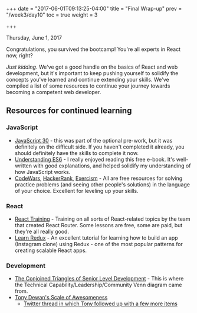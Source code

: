 +++
date = "2017-06-01T09:13:25-04:00"
title = "Final Wrap-up"
prev = "/week3/day10"
toc = true
weight = 3

+++

<date>Thursday, June 1, 2017</date>

Congratulations, you survived the bootcamp! You're all experts in React now, right?

_Just kidding_.  We've got a good handle on the basics of React and web development, but it's important to keep pushing yourself to solidify the concepts you've learned and continue extending your skills.  We've compiled a list of some resources to continue your journey towards becoming a competent web developer.

## Resources for continued learning

### JavaScript

* [JavaScript 30](https://javascript30.com/) - this was part of the optional pre-work, but it was definitely on the difficult side. If you haven't completed it already, you should definitely have the skills to complete it now.
* [Understanding ES6](https://leanpub.com/understandinges6/read) - I really enjoyed reading this free e-book. It's well-written with good explanations, and helped solidify my understanding of how JavaScript works.
* [CodeWars](https://www.codewars.com), [HackerRank](https://www.hackerrank.com/), [Exercism](http://exercism.io/) - All are free resources for solving practice problems (and seeing other people's solutions) in the language of your choice.  Excellent for leveling up your skills.

### React

* [React Training](https://reacttraining.com/) - Training on all sorts of React-related topics by the team that created React Router.  Some lessons are free, some are paid, but they're all really good.
* [Learn Redux](https://learnredux.com/) - An excellent tutorial for learning how to build an app (Instagram clone) using Redux - one of the most popular patterns for creating scalable React apps.

### Development

* [The Conjoined Triangles of Senior Level Development](http://frontside.io/blog/2016/07/07/the-conjoined-triangles-of-senior-level-development.html) - This is where the Technical Capability/Leadership/Community Venn diagram came from.
* [Tony Dewan's Scale of Awesomeness](http://decidedlycursory.com/post/30869180028/scale-of-awesomeness)
  * [Twitter thread in which Tony followed up with a few more items](https://twitter.com/tonydewan/status/618583219101810688)